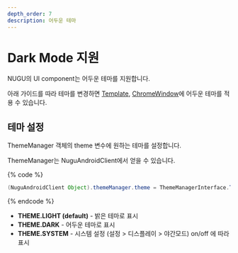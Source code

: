 ```yaml
---
depth_order: 7
description: 어두운 테마
---
```


# Dark Mode 지원

NUGU의 UI component는 어두운 테마를 지원합니다.

아래 가이드를 따라 테마를 변경하면 [Template](../../../nugu-sdk/platform/android/nugu-display), [ChromeWindow](https://developers-doc.nugu.co.kr/nugu-sdk/platform/android/nugu-user-interface#chromewindow)에 어두운 테마를 적용 수 있습니다.

## 테마 설정

ThemeManager 객체의 theme 변수에 원하는 테마를 설정합니다.   

ThemeManager는 NuguAndroidClient에서 얻을 수 있습니다.

{% code %}
```java
(NuguAndroidClient Object).themeManager.theme = ThemeManagerInterface.THEME.DARK
```
{% endcode %}

* **THEME.LIGHT (default)**    - 밝은 테마로 표시 
* **THEME.DARK**                     - 어두운 테마로 표시
* **THEME.SYSTEM**                - 시스템 설정 (설정 > 디스플레이 > 야간모드) on/off 에 따라 표시



